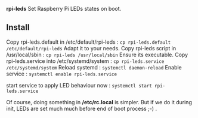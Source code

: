 **rpi-leds** Set Raspberry Pi LEDs states on boot.

## Install

Copy rpi-leds.default in /etc/default/rpi-leds :
`cp rpi-leds.default /etc/default/rpi-leds`
Adapt it to your needs.
Copy rpi-leds script in /usr/local/sbin :
`cp rpi-leds /usr/local/sbin`
Ensure its executable.
Copy rpi-leds.service into /etc/systemd/system :
`cp rpi-leds.service /etc/systemd/system`
Reload systemd :
`systemctl daemon-reload`
Enable service : `systemctl enable rpi-leds.service`

start service to apply LED behaviour now :
`systemctl start rpi-leds.service`

Of course, doing something in **/etc/rc.local** is simpler. But if we do it during
init, LEDs are set much much before end of boot process ;-) . 
